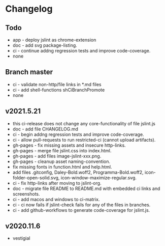 # Changelog

## Todo
- app - deploy jslint as chrome-extension
- doc - add svg package-listing.
- ci - continue addng regression tests and improve code-coverage.
- none

## Branch master
- ci - validate non-http/file links in *.md files
- ci - add shell-functions shCiBranchPromote
- none

## v2021.5.21
- this ci-release does not change any core-functionality of file jslint.js
- doc - add file CHANGELOG.md
- ci - begin addng regression tests and improve code-coverage.
- ci - allow pull-requests to run restricted-ci (cannot upload artifacts).
- gh-pages - fix missing assets and insecure http-links.
- gh-pages - merge file jslint.css into index.html.
- gh-pages - add files image-jslint-xxx.png.
- gh-pages - cleanup asset naming-convention.
- fix missing fonts in function.html and help.html.
- add files .gitconfig, Daley-Bold.woff2, Programma-Bold.woff2, icon-folder-open-solid.svg, icon-window-maximize-regular.svg.
- ci - fix http-links after moving to jslint-org.
- doc - migrate file README to README.md with embedded ci links and screenshots.
- ci - add macos and windows to ci-matrix.
- ci - ci now fails if jslint-check fails for any of the files in branches.
- ci - add github-workflows to generate code-coverage for jslint.js.

## v2020.11.6
- vestigial
